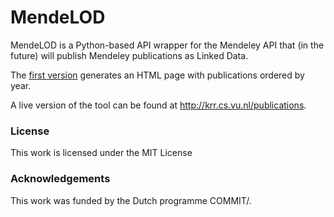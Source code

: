 # MendeLOD

MendeLOD is a Python-based API wrapper for the Mendeley API that (in the future) will publish Mendeley publications as Linked Data. 

The [first version](https://github.com/Data2Semantics/MendeLOD/releases/tag/v0.1) generates an HTML page with publications ordered by year.

A live version of the tool can be found at <http://krr.cs.vu.nl/publications>.

### License
This work is licensed under the MIT License

### Acknowledgements
This work was funded by the Dutch programme COMMIT/.
